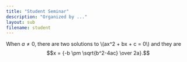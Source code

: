 ```yaml
---
title: "Student Seminar"
description: "Organized by ..."
layout: sub
filename: student
--- 
```



When $a \ne 0$, there are two solutions to \\(ax^2 + bx + c = 0\\) and they are
$$x = {-b \pm \sqrt{b^2-4ac} \over 2a}.$$
